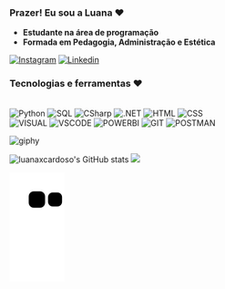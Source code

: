 ### Prazer! Eu sou a Luana ❤️

- **Estudante na área de programação** 
- **Formada em Pedagogia, Administração e Estética**  

[![Instagram](https://img.shields.io/badge/Instagram-E4405F?style=for-the-badge&logo=instagram&logoColor=white)](https://www.instagram.com/luac.86/)
[![Linkedin](https://img.shields.io/badge/LinkedIn-0077B5?style=for-the-badge&logo=linkedin&logoColor=white)](https://www.linkedin.com/in/luana-cardoso-b67965246/)


### Tecnologias e ferramentas ❤️
<div style="display: inline_block"><br/>
 
<img align="align" alt="Python" src="https://img.shields.io/badge/Python-14354C?style=for-the-badge&logo=python&logoColor=white"/>
<img align="align" alt="SQL" src="https://img.shields.io/badge/mysql-%2300f.svg?style=for-the-badge&logo=mysql&logoColor=white"/>
<img align="align" alt="CSharp" src="https://img.shields.io/badge/C%23-239120?style=for-the-badge&logo=c-sharp&logoColor=white"/>
<img align="align" alt=".NET" src="https://img.shields.io/badge/.NET-5C2D91?style=for-the-badge&logo=.net&logoColor=white"/>
<img align="align" alt="HTML" src="https://img.shields.io/badge/HTML5-E34F26?style=for-the-badge&logo=html5&logoColor=white"/>
<img align="align" alt="CSS" src="https://img.shields.io/badge/CSS3-1572B6?style=for-the-badge&logo=css3&logoColor=white"/><br/>
<img align="align" alt="VISUAL" src="https://img.shields.io/badge/Visual_Studio-5C2D91?style=for-the-badge&logo=visual%20studio&logoColor=white"/>
<img align="align" alt="VSCODE" src="https://img.shields.io/badge/VSCode-0078D4?style=for-the-badge&logo=visual%20studio%20code&logoColor=white"/>  
<img align="align" alt="POWERBI" src="https://img.shields.io/badge/PowerBI-F2C811?style=for-the-badge&logo=Power%20BI&logoColor=white"/>
<img align="align" alt="GIT" src="https://img.shields.io/badge/Git-E34F26?style=for-the-badge&logo=git&logoColor=white"/>  
<img align="align" alt="POSTMAN" src="https://img.shields.io/badge/Postman-FF6C37?style=for-the-badge&logo=Postman&logoColor=white"/><br/>
  
![giphy](https://user-images.githubusercontent.com/112970416/216445837-27cbb3de-6dbf-43b7-b1eb-0fcfc3e4e93e.gif)
  
![luanaxcardoso's GitHub stats](https://github-readme-stats.vercel.app/api?username=luanaxcardoso&show_icons=true&theme=highcontrast)
![](http://github-profile-summary-cards.vercel.app/api/cards/repos-per-language?username=luanaxcardoso&theme=default)

![Snake animation](https://github.com/luanaxcardoso/luanaxcardoso/blob/output/github-contribution-grid-snake.svg)
 
